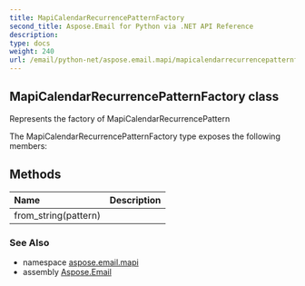 ```yaml
---
title: MapiCalendarRecurrencePatternFactory
second_title: Aspose.Email for Python via .NET API Reference
description: 
type: docs
weight: 240
url: /email/python-net/aspose.email.mapi/mapicalendarrecurrencepatternfactory/
---
```


## MapiCalendarRecurrencePatternFactory class

Represents the factory of MapiCalendarRecurrencePattern

The MapiCalendarRecurrencePatternFactory type exposes the following members:
## Methods
| Name | Description |
| :- | :- |
|from_string(pattern)|  |

### See Also

* namespace [aspose.email.mapi](/email/python-net/aspose.email.mapi/)
* assembly [Aspose.Email](/slides/python-net/)

